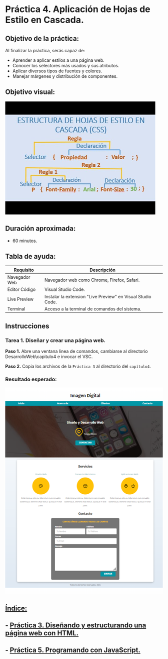 # Práctica 4. Aplicación de Hojas de Estilo en Cascada.

## Objetivo de la práctica:
Al finalizar la práctica, serás capaz de:
- Aprender a aplicar estilos a una página web.
- Conocer los selectores más usados y sus atributos.
- Aplicar diversos tipos de fuentes y colores.
- Manejar márgenes y distribución de componentes.

## Objetivo visual:

![imagen](../imagenes/capitulo3/estructura_css.jpg)

## Duración aproximada:
- 60 minutos.

## Tabla de ayuda:

| Requisito | Descripción|
| --- | --- |
| Navegador Web | Navegador web como Chrome, Firefox, Safari. |
| Editor Código | Visual Studio Code. |
| Live Preview | Instalar la extension "Live Preview" en Visual Studio Code. |
| Terminal | Acceso a la terminal de comandos del sistema. |

## Instrucciones 

### Tarea 1. Diseñar y crear una página web.

**Paso 1.** Abre una ventana linea de comandos, cambiarse al directorio DesarrolloWeb\capitulo4 e invocar el VSC.

**Paso 2.** Copia los archivos de la `Práctica 3` al directorio del `capítulo4`.
    
### Resultado esperado:

![imagen](../imagenes/capitulo3/estilos_aplicados.png)

## [Índice:](../README.md)<br>
## - [Práctica 3. Diseñando y estructurando una página web con HTML.](../Capítulo3/README.md)<br>
## - [Práctica 5. Programando con JavaScript.](../Capítulo5/README.md)<br>
